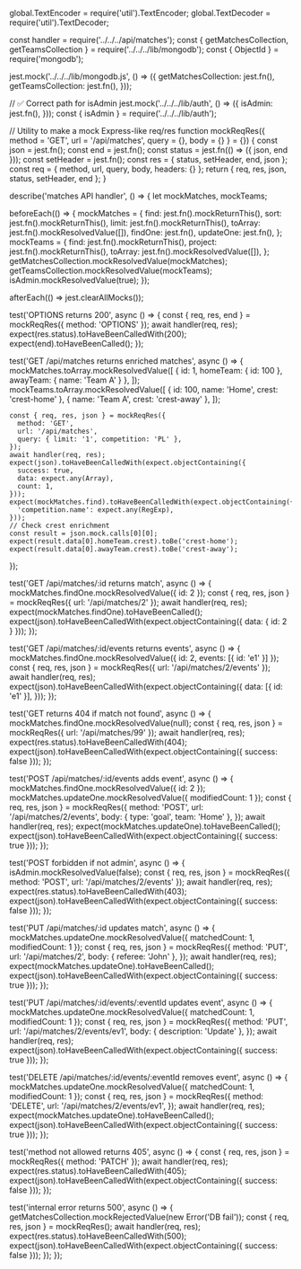 global.TextEncoder = require('util').TextEncoder;
global.TextDecoder = require('util').TextDecoder;

const handler = require('../../../api/matches');
const { getMatchesCollection, getTeamsCollection } = require('../../../lib/mongodb');
const { ObjectId } = require('mongodb');

jest.mock('../../../lib/mongodb.js', () => ({
  getMatchesCollection: jest.fn(),
  getTeamsCollection: jest.fn(),
}));

// ✅ Correct path for isAdmin
jest.mock('../../../lib/auth', () => ({
  isAdmin: jest.fn(),
}));
const { isAdmin } = require('../../../lib/auth');

// Utility to make a mock Express-like req/res
function mockReqRes({ method = 'GET', url = '/api/matches', query = {}, body = {} } = {}) {
  const json = jest.fn();
  const end = jest.fn();
  const status = jest.fn(() => ({ json, end }));
  const setHeader = jest.fn();
  const res = { status, setHeader, end, json };
  const req = { method, url, query, body, headers: {} };
  return { req, res, json, status, setHeader, end };
}

describe('matches API handler', () => {
  let mockMatches, mockTeams;

  beforeEach(() => {
    mockMatches = {
      find: jest.fn().mockReturnThis(),
      sort: jest.fn().mockReturnThis(),
      limit: jest.fn().mockReturnThis(),
      toArray: jest.fn().mockResolvedValue([]),
      findOne: jest.fn(),
      updateOne: jest.fn(),
    };
    mockTeams = {
      find: jest.fn().mockReturnThis(),
      project: jest.fn().mockReturnThis(),
      toArray: jest.fn().mockResolvedValue([]),
    };
    getMatchesCollection.mockResolvedValue(mockMatches);
    getTeamsCollection.mockResolvedValue(mockTeams);
    isAdmin.mockResolvedValue(true);
  });

  afterEach(() => jest.clearAllMocks());

  test('OPTIONS returns 200', async () => {
    const { req, res, end } = mockReqRes({ method: 'OPTIONS' });
    await handler(req, res);
    expect(res.status).toHaveBeenCalledWith(200);
    expect(end).toHaveBeenCalled();
  });

  test('GET /api/matches returns enriched matches', async () => {
    mockMatches.toArray.mockResolvedValue([
      { id: 1, homeTeam: { id: 100 }, awayTeam: { name: 'Team A' } },
    ]);
    mockTeams.toArray.mockResolvedValue([
      { id: 100, name: 'Home', crest: 'crest-home' },
      { name: 'Team A', crest: 'crest-away' },
    ]);

    const { req, res, json } = mockReqRes({
      method: 'GET',
      url: '/api/matches',
      query: { limit: '1', competition: 'PL' },
    });
    await handler(req, res);
    expect(json).toHaveBeenCalledWith(expect.objectContaining({
      success: true,
      data: expect.any(Array),
      count: 1,
    }));
    expect(mockMatches.find).toHaveBeenCalledWith(expect.objectContaining({
      'competition.name': expect.any(RegExp),
    }));
    // Check crest enrichment
    const result = json.mock.calls[0][0];
    expect(result.data[0].homeTeam.crest).toBe('crest-home');
    expect(result.data[0].awayTeam.crest).toBe('crest-away');
  });

  test('GET /api/matches/:id returns match', async () => {
    mockMatches.findOne.mockResolvedValue({ id: 2 });
    const { req, res, json } = mockReqRes({ url: '/api/matches/2' });
    await handler(req, res);
    expect(mockMatches.findOne).toHaveBeenCalled();
    expect(json).toHaveBeenCalledWith(expect.objectContaining({ data: { id: 2 } }));
  });

  test('GET /api/matches/:id/events returns events', async () => {
    mockMatches.findOne.mockResolvedValue({ id: 2, events: [{ id: 'e1' }] });
    const { req, res, json } = mockReqRes({ url: '/api/matches/2/events' });
    await handler(req, res);
    expect(json).toHaveBeenCalledWith(expect.objectContaining({
      data: [{ id: 'e1' }],
    }));
  });

  test('GET returns 404 if match not found', async () => {
    mockMatches.findOne.mockResolvedValue(null);
    const { req, res, json } = mockReqRes({ url: '/api/matches/99' });
    await handler(req, res);
    expect(res.status).toHaveBeenCalledWith(404);
    expect(json).toHaveBeenCalledWith(expect.objectContaining({ success: false }));
  });

  test('POST /api/matches/:id/events adds event', async () => {
    mockMatches.findOne.mockResolvedValue({ id: 2 });
    mockMatches.updateOne.mockResolvedValue({ modifiedCount: 1 });
    const { req, res, json } = mockReqRes({
      method: 'POST',
      url: '/api/matches/2/events',
      body: { type: 'goal', team: 'Home' },
    });
    await handler(req, res);
    expect(mockMatches.updateOne).toHaveBeenCalled();
    expect(json).toHaveBeenCalledWith(expect.objectContaining({ success: true }));
  });

  test('POST forbidden if not admin', async () => {
    isAdmin.mockResolvedValue(false);
    const { req, res, json } = mockReqRes({ method: 'POST', url: '/api/matches/2/events' });
    await handler(req, res);
    expect(res.status).toHaveBeenCalledWith(403);
    expect(json).toHaveBeenCalledWith(expect.objectContaining({ success: false }));
  });

  test('PUT /api/matches/:id updates match', async () => {
    mockMatches.updateOne.mockResolvedValue({ matchedCount: 1, modifiedCount: 1 });
    const { req, res, json } = mockReqRes({
      method: 'PUT',
      url: '/api/matches/2',
      body: { referee: 'John' },
    });
    await handler(req, res);
    expect(mockMatches.updateOne).toHaveBeenCalled();
    expect(json).toHaveBeenCalledWith(expect.objectContaining({ success: true }));
  });

  test('PUT /api/matches/:id/events/:eventId updates event', async () => {
    mockMatches.updateOne.mockResolvedValue({ matchedCount: 1, modifiedCount: 1 });
    const { req, res, json } = mockReqRes({
      method: 'PUT',
      url: '/api/matches/2/events/ev1',
      body: { description: 'Update' },
    });
    await handler(req, res);
    expect(json).toHaveBeenCalledWith(expect.objectContaining({ success: true }));
  });

  test('DELETE /api/matches/:id/events/:eventId removes event', async () => {
    mockMatches.updateOne.mockResolvedValue({ matchedCount: 1, modifiedCount: 1 });
    const { req, res, json } = mockReqRes({
      method: 'DELETE',
      url: '/api/matches/2/events/ev1',
    });
    await handler(req, res);
    expect(mockMatches.updateOne).toHaveBeenCalled();
    expect(json).toHaveBeenCalledWith(expect.objectContaining({ success: true }));
  });

  test('method not allowed returns 405', async () => {
    const { req, res, json } = mockReqRes({ method: 'PATCH' });
    await handler(req, res);
    expect(res.status).toHaveBeenCalledWith(405);
    expect(json).toHaveBeenCalledWith(expect.objectContaining({ success: false }));
  });

  test('internal error returns 500', async () => {
    getMatchesCollection.mockRejectedValue(new Error('DB fail'));
    const { req, res, json } = mockReqRes();
    await handler(req, res);
    expect(res.status).toHaveBeenCalledWith(500);
    expect(json).toHaveBeenCalledWith(expect.objectContaining({ success: false }));
  });
});
